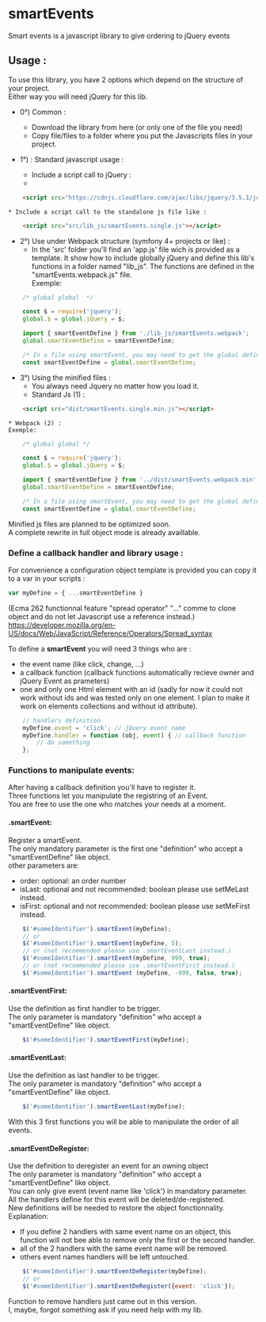 # smartEvents
Smart events is a javascript library to give ordering to jQuery events

## Usage :
To use this library, you have 2 options which depend on the structure of your project.  
Either way you will need jQuery for this lib.

* 0°) Common : 
	* Download the library from here (or only one of the file you need)
	* Copy file/files to a folder where you put the Javascripts files in your project.

* 1°) : Standard javascript usage :
	* Include a script call to jQuery : 
	* 
```HTML
    <script src="https://cdnjs.cloudflare.com/ajax/libs/jquery/3.5.1/jquery.min.js"></script> 
```
	
	* Include a script call to the standalone js file like : 
```HTML
    <script src="src/lib_js/smartEvents.single.js"></script> 
```
	
* 2°) Use under Webpack structure (symfony 4+ projects or like) :
	* In the 'src' folder you'll find an 'app.js' file wich is provided as a template.
	It show how to include globally jQuery and define this lib's functions in a folder named "lib_js".
	The functions are defined in the "smartEvents.webpack.js" file.  
	Exemple:  
	
```JavaScript
    /* global global  */

    const $ = require('jquery');
    global.$ = global.jQuery = $;

    import { smartEventDefine } from './lib_js/smartEvents.webpack';
    global.smartEventDefine = smartEventDefine;

    /* In a file using smartEvent, you may need to get the global definition pattern such as like this (@see "Define a callback handler and library usage" below) */
    const smartEventDefine = global.smartEventDefine;
```

* 3°) Using the minified files :
	* You always need Jquery no matter how you load it.
	* Standard Js (1) :

```HTML
    <script src="dist/smartEvents.single.min.js"></script> 
```

	* Webpack (2) :
	Exemple:  

```JavaScript
    /* global global */

    const $ = require('jquery');
    global.$ = global.jQuery = $;

    import { smartEventDefine } from '../dist/smartEvents.webpack.min'; // minified usage
    global.smartEventDefine = smartEventDefine;

    /* In a file using smartEvent, you may need to get the global definition pattern such as like this (@see "Define a callback handler and library usage" below)  */
    const smartEventDefine = global.smartEventDefine; 
```

Minified js files are planned to be optimized soon.  
A complete rewrite in full object mode is already availlable.

### Define a callback handler and library usage :

For convenience a configuration object template is provided you can copy it to a var in your scripts :  

```JavaScript
var myDefine = { ...smartEventDefine } 
``` 
(Ecma 262 functionnal feature "spread operator" "..." comme to clone object and do not let Javascript use a reference instead.)  
https://developer.mozilla.org/en-US/docs/Web/JavaScript/Reference/Operators/Spread_syntax

To define a **smartEvent** you will need 3 things who are :  
* the event name (like click, change, ...)
* a callback function (callback functions automatically recieve owner and jQuery Event as prameters)
* one and only one Html element with an id (sadly for now it could not work without ids and was tested only on one element. I plan to make it work on elements collections and without id attribute).
```JavaScript
    // handlers definition
    myDefine.event = 'click'; // jQuery event name
    myDefine.handler = function (obj, event) { // callback function
        // do something
    };
```

### Functions to manipulate events:
After having a callback definition you'll have to register it.  
Three functions let you manipulate the registring of an Event.  
You are free to use the one who matches your needs at a moment.

#### .smartEvent:
Register a smartEvent.  
The only mandatory parameter is the first one "definition" who accept a "smartEventDefine" like object.  
other parameters are:  
* order: optional: an order number
* isLast: optional and not recommended: boolean please use setMeLast instead.
* isFirst: optional and not recommended: boolean please use setMeFirst instead.

```JavaScript
    $('#someIdentifier').smartEvent(myDefine);
    // or
    $('#someIdentifier').smartEvent(myDefine, 5);
    // or (not recommended please use .smartEventLast instead.)
    $('#someIdentifier').smartEvent(myDefine, 999, true);
    // or (not recommended please use .smartEventFirst instead.)
    $('#someIdentifier').smartEvent (myDefine, -999, false, true);
```

#### .smartEventFirst:
Use the definition as first handler to be trigger.  
The only parameter is mandatory "definition" who accept a "smartEventDefine" like object.

```JavaScript
    $('#someIdentifier').smartEventFirst(myDefine);
```

#### .smartEventLast:
Use the definition as last handler to be trigger.  
The only parameter is mandatory "definition" who accept a "smartEventDefine" like object.

```JavaScript
    $('#someIdentifier').smartEventLast(myDefine);
```

With this 3 first functions you will be able to manipulate the order of all events.

#### .smartEventDeRegister:
Use the definition to deregister an event for an owning object  
The only parameter is mandatory "definition" who accept a "smartEventDefine" like object.  
You can only give event (event name like 'click') in mandatory parameter.  
All the handlers define for this event will be deleted/de-registered.  
New definitions will be needed to restore the object fonctionnality.  
Explanation: 
* If you define 2 handlers with same event name on an object, this function will not bee able to remove only the first or the second handler.
* all of the 2 handlers with the same event name will be removed.
* others event names handlers will be left untouched.

```JavaScript
    $('#someIdentifier').smartEventDeRegister(myDefine);
    // or
    $('#someIdentifier').smartEventDeRegister({event: 'click'});
```

Function to remove handlers just came out in this version.  
I, maybe, forgot something ask if you need help with my lib.
